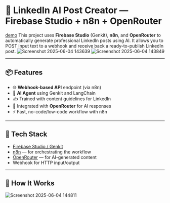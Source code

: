 # 🤖 LinkedIn AI Post Creator — Firebase Studio + n8n + OpenRouter
[demo](https://9000-firebase-studio-1749023915588.cluster-73qgvk7hjjadkrjeyexca5ivva.cloudworkstations.dev/)
This project uses **Firebase Studio** (Genkit), **n8n**, and **OpenRouter** to automatically generate professional LinkedIn posts using AI. It allows you to POST input text to a webhook and receive back a ready-to-publish LinkedIn post.
![Screenshot 2025-06-04 143639](https://github.com/user-attachments/assets/fe25824b-302b-4721-a994-9867981dadf2)
![Screenshot 2025-06-04 143849](https://github.com/user-attachments/assets/89a56999-a89f-4f59-a387-48b000ce0f64)

---

## 📦 Features

- 🌐 **Webhook-based API** endpoint (via n8n)
- 🧠 **AI Agent** using Genkit and LangChain
- ✍️ Trained with content guidelines for LinkedIn
- 🔗 Integrated with **OpenRouter** for AI responses
- ⚡ Fast, no-code/low-code workflow with n8n

---

## 🧰 Tech Stack

- [Firebase Studio / Genkit](https://firebase.google.com/genkit)
- [n8n](https://n8n.io/) — for orchestrating the workflow
- [OpenRouter](https://openrouter.ai/) — for AI-generated content
- Webhook for HTTP input/output

---

## 🧪 How It Works

![Screenshot 2025-06-04 144811](https://github.com/user-attachments/assets/997f1264-f6f3-4d0c-b9e7-7381b9441efa)


